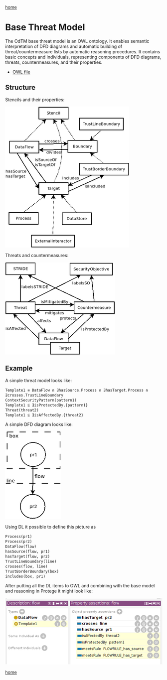 [home](../README.md)


# Base Threat Model

The OdTM base threat model is an OWL ontology.
It enables semantic interpretation of DFD diagrams and automatic building of threat/countermeasure lists by automatic reasoning procedures.
It contains basic concepts and individuals, representing components of DFD diagrams, threats, countermeasures, and their properties.

* [OWL file](../OdTMBaseThreatModel.owl)

## Structure

Stencils and their properties:

![structure 1](structure1.png)

Threats and countermeasures:

![structure 2](structure2.png)

## Example


A simple threat model looks like:

```
Template1 ≡ DataFlow ∩ ∃hasSource.Process ∩ ∃hasTarget.Process ∩ ∃crosses.TrustLineBoundary
ContextSecurityPattern(pattern1)
Template1 ⊆ ∃isProtectedBy.{pattern1}
Threat(threat2)
Template1 ⊆ ∃isAffectedBy.{threat2}
```

A simple DFD diagram looks like:

![Diagram example](dfd_example.png)

Using DL it possible to define this picture as

```
Process(pr1)
Process(pr2)
DataFlow(flow)
hasSource(flow, pr1)
hasTarget(flow, pr2)
TrustLineBoundary(line)
crosses(flow, line)
TrustBorderBoundary(box)
includes(box, pr1)
```

After putting all the DL items to OWL and combining with the base model and reasoning in Protege it might look like:

![reasoning example](protege_example.png)


[home](../README.md)